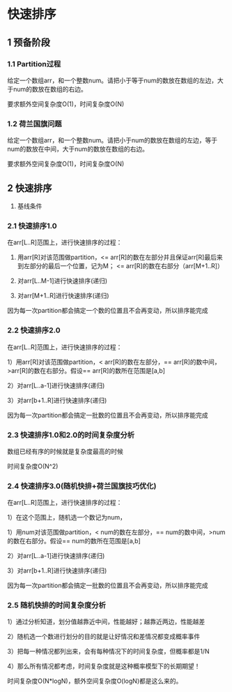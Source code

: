 # 快速排序

## 1 预备阶段

### 1.1 Partition过程

给定一个数组arr，和一个整数num。请把小于等于num的数放在数组的左边，大于num的数放在数组的右边。

要求额外空间复杂度O(1)，时间复杂度O(N) 

### 1.2 荷兰国旗问题

给定一个数组arr，和一个整数num。请把小于num的数放在数组的左边，等于num的数放在中间，大于num的数放在数组的右边。

要求额外空间复杂度O(1)，时间复杂度O(N) 

## 2 快速排序

1. 基线条件

### 2.1 快速排序1.0

在arr[L..R]范围上，进行快速排序的过程：

1. 用arr[R]对该范围做partition，<= arr[R]的数在左部分并且保证arr[R]最后来到左部分的最后一个位置，记为M； <= arr[R]的数在右部分（arr[M+1..R]）

2. 对arr[L..M-1]进行快速排序(递归)

3. 对arr[M+1..R]进行快速排序(递归)

因为每一次partition都会搞定一个数的位置且不会再变动，所以排序能完成

### 2.2 快速排序2.0

在arr[L..R]范围上，进行快速排序的过程：

1）用arr[R]对该范围做partition，< arr[R]的数在左部分，== arr[R]的数中间，>arr[R]的数在右部分。假设== arr[R]的数所在范围是[a,b]

2）对arr[L..a-1]进行快速排序(递归)

3）对arr[b+1..R]进行快速排序(递归)

因为每一次partition都会搞定一批数的位置且不会再变动，所以排序能完成

### 2.3 快速排序1.0和2.0的时间复杂度分析

数组已经有序的时候就是复杂度最高的时候

时间复杂度O(N^2)

### 2.4 快速排序3.0(随机快排+荷兰国旗技巧优化)

在arr[L..R]范围上，进行快速排序的过程：

1）在这个范围上，随机选一个数记为num，

1）用num对该范围做partition，< num的数在左部分，== num的数中间，>num的数在右部分。假设== num的数所在范围是[a,b]

2）对arr[L..a-1]进行快速排序(递归)

3）对arr[b+1..R]进行快速排序(递归)

因为每一次partition都会搞定一批数的位置且不会再变动，所以排序能完成

### 2.5 随机快排的时间复杂度分析

1）通过分析知道，划分值越靠近中间，性能越好；越靠近两边，性能越差

2）随机选一个数进行划分的目的就是让好情况和差情况都变成概率事件

3）把每一种情况都列出来，会有每种情况下的时间复杂度，但概率都是1/N

4）那么所有情况都考虑，时间复杂度就是这种概率模型下的长期期望！

时间复杂度O(N*logN)，额外空间复杂度O(logN)都是这么来的。